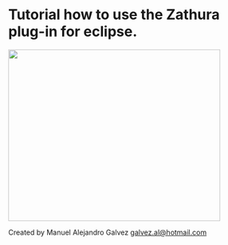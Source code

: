 # Tutorial how to use the Zathura plug-in for eclipse. #

<a href='http://www.youtube.com/watch?feature=player_embedded&v=zeUBVoaUs70' target='_blank'><img src='http://img.youtube.com/vi/zeUBVoaUs70/0.jpg' width='425' height=344 /></a>

Created by
Manuel Alejandro Galvez
galvez.al@hotmail.com